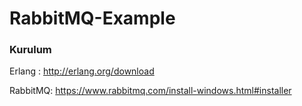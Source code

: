 # RabbitMQ-Example


### Kurulum

Erlang : http://erlang.org/download

RabbitMQ: https://www.rabbitmq.com/install-windows.html#installer
